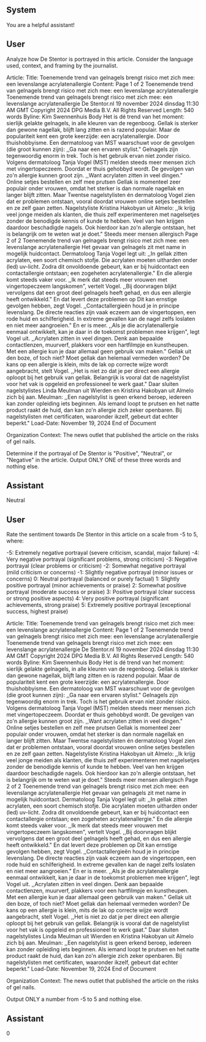 ## System

You are a helpful assistant!

## User


Analyze how De Stentor is portrayed in this article. Consider the language used, context, and framing by the journalist.

Article:
Title: Toenemende trend van gelnagels brengt risico met zich mee: een levenslange acrylatenallergie
Content: Page 1 of 2
Toenemende trend van gelnagels brengt risico met zich mee: een levenslange acrylatenallergie
Toenemende trend van gelnagels brengt risico met zich mee: een 
levenslange acrylatenallergie
De Stentor.nl
19 november 2024 dinsdag 11:30 AM GMT
Copyright 2024 DPG Media B.V. All Rights Reserved
Length: 540 words
Byline: Kim Swennenhuis
Body
Het is dé trend van het moment: sierlijk gelakte gelnagels, in alle kleuren van de regenboog. Gellak is sterker dan 
gewone nagellak, blijft lang zitten en is razend populair. Maar de populariteit kent een grote keerzijde: een 
acrylatenallergie. Door thuishobbyisme. Een dermatoloog van MST waarschuwt voor de gevolgen (die groot 
kunnen zijn): ,,Ga naar een ervaren stylist."
Gelnagels zijn tegenwoordig enorm in trek.  Toch is het gebruik ervan niet zonder risico. Volgens dermatoloog 
Tanja Vogel (MST) melden steeds meer mensen zich  met vingertopeczeem. Doordat er thuis gehobbyd wordt. De 
gevolgen van zo'n allergie kunnen groot zijn. ,,Want acrylaten zitten in veel dingen."
Online setjes bestellen en zelf mee prutsen
Gellak is momenteel zeer populair onder vrouwen, omdat het sterker is dan normale nagellak en langer blijft zitten. 
Maar Twentse nagelstylisten én dermatoloog Vogel zien dat er problemen ontstaan, vooral doordat vrouwen 
online setjes bestellen en ze zelf gaan zetten.
Nagelstyliste Kristina Hakobyan uit Almelo: ,,Ik krijg veel jonge meiden als klanten, die thuis zelf experimenteren 
met nagelsetjes zonder de benodigde kennis of kunde te hebben. Veel van hen krijgen daardoor beschadigde 
nagels. Ook hierdoor kan zo'n allergie ontstaan, het is belangrijk om te weten wat je doet."
Steeds meer mensen allergisch
Page 2 of 2
Toenemende trend van gelnagels brengt risico met zich mee: een levenslange acrylatenallergie
Het gevaar van gelnagels zit met name in mogelijk huidcontact. Dermatoloog Tanja Vogel legt uit: ,,In gellak zitten 
acrylaten, een soort chemisch stofje. Die acrylaten moeten uitharden onder (led) uv-licht. Zodra dit onvoldoende 
gebeurt, kan er bij huidcontact een contactallergie ontstaan; een zogeheten acrylatenallergie."
En die allergie komt steeds vaker voor. ,,Ik merk dat steeds meer vrouwen met vingertopeczeem langskomen", 
vertelt Vogel. ,,Bij doorvragen blijkt vervolgens dat een groot deel gelnagels heeft gehad, en dus een allergie heeft 
ontwikkeld."
En dat levert deze problemen op
Dit kan ernstige gevolgen hebben, zegt Vogel. ,,Contactallergieën houd je in principe levenslang. De directe 
reacties zijn vaak eczeem aan de vingertoppen, een rode huid en  schilferigheid. In extreme gevallen kan de nagel 
zelfs loslaten en niet meer aangroeien."
En er is meer.  ,,Als je die acrylatenallergie eenmaal ontwikkelt, kan je daar in de toekomst problemen mee 
krijgen", legt Vogel uit. ,,Acrylaten zitten in veel dingen. Denk aan bepaalde contactlenzen, muurverf, plakkers voor 
een hartfilmpje en kunstheupen. Met een allergie kun je daar allemaal geen gebruik van maken."
Gellak uit den boze, of toch niet?
Moet gellak dan helemaal vermeden worden? De kans op een allergie is klein, mits de lak op correcte wijze wordt 
aangebracht, stelt Vogel. ,,Het is niet zo dat je per direct een allergie oploopt bij het gebruik van gellak. Belangrijk 
is vooral dat de nagelstylist voor het vak is opgeleid en professioneel te werk gaat."
Daar sluiten nagelstylistes Linda Meulman uit Wierden en Kristina Hakobyan uit Almelo zich bij aan. Meulman: 
,,Een nagelstylist is geen erkend beroep, iedereen kan zonder opleiding iets beginnen. Als iemand loopt te prutsen 
en het natte product raakt de huid, dan kan zo'n allergie zich zeker openbaren. Bij nagelstylisten met certificaten, 
waaronder ikzelf, gebeurt dat echter beperkt."
Load-Date: November 19, 2024
End of Document

Organization Context: The news outlet that published the article on the risks of gel nails.

Determine if the portrayal of De Stentor is "Positive", "Neutral", or "Negative" in the article.
Output ONLY ONE of these three words and nothing else.


## Assistant

Neutral

## User


Rate the sentiment towards De Stentor in this article on a scale from -5 to 5, where:

-5: Extremely negative portrayal (severe criticism, scandal, major failure)
-4: Very negative portrayal (significant problems, strong criticism)
-3: Negative portrayal (clear problems or criticism)
-2: Somewhat negative portrayal (mild criticism or concerns)
-1: Slightly negative portrayal (minor issues or concerns)
0: Neutral portrayal (balanced or purely factual)
1: Slightly positive portrayal (minor achievements or praise)
2: Somewhat positive portrayal (moderate success or praise)
3: Positive portrayal (clear success or strong positive aspects)
4: Very positive portrayal (significant achievements, strong praise)
5: Extremely positive portrayal (exceptional success, highest praise)

Article:
Title: Toenemende trend van gelnagels brengt risico met zich mee: een levenslange acrylatenallergie
Content: Page 1 of 2
Toenemende trend van gelnagels brengt risico met zich mee: een levenslange acrylatenallergie
Toenemende trend van gelnagels brengt risico met zich mee: een 
levenslange acrylatenallergie
De Stentor.nl
19 november 2024 dinsdag 11:30 AM GMT
Copyright 2024 DPG Media B.V. All Rights Reserved
Length: 540 words
Byline: Kim Swennenhuis
Body
Het is dé trend van het moment: sierlijk gelakte gelnagels, in alle kleuren van de regenboog. Gellak is sterker dan 
gewone nagellak, blijft lang zitten en is razend populair. Maar de populariteit kent een grote keerzijde: een 
acrylatenallergie. Door thuishobbyisme. Een dermatoloog van MST waarschuwt voor de gevolgen (die groot 
kunnen zijn): ,,Ga naar een ervaren stylist."
Gelnagels zijn tegenwoordig enorm in trek.  Toch is het gebruik ervan niet zonder risico. Volgens dermatoloog 
Tanja Vogel (MST) melden steeds meer mensen zich  met vingertopeczeem. Doordat er thuis gehobbyd wordt. De 
gevolgen van zo'n allergie kunnen groot zijn. ,,Want acrylaten zitten in veel dingen."
Online setjes bestellen en zelf mee prutsen
Gellak is momenteel zeer populair onder vrouwen, omdat het sterker is dan normale nagellak en langer blijft zitten. 
Maar Twentse nagelstylisten én dermatoloog Vogel zien dat er problemen ontstaan, vooral doordat vrouwen 
online setjes bestellen en ze zelf gaan zetten.
Nagelstyliste Kristina Hakobyan uit Almelo: ,,Ik krijg veel jonge meiden als klanten, die thuis zelf experimenteren 
met nagelsetjes zonder de benodigde kennis of kunde te hebben. Veel van hen krijgen daardoor beschadigde 
nagels. Ook hierdoor kan zo'n allergie ontstaan, het is belangrijk om te weten wat je doet."
Steeds meer mensen allergisch
Page 2 of 2
Toenemende trend van gelnagels brengt risico met zich mee: een levenslange acrylatenallergie
Het gevaar van gelnagels zit met name in mogelijk huidcontact. Dermatoloog Tanja Vogel legt uit: ,,In gellak zitten 
acrylaten, een soort chemisch stofje. Die acrylaten moeten uitharden onder (led) uv-licht. Zodra dit onvoldoende 
gebeurt, kan er bij huidcontact een contactallergie ontstaan; een zogeheten acrylatenallergie."
En die allergie komt steeds vaker voor. ,,Ik merk dat steeds meer vrouwen met vingertopeczeem langskomen", 
vertelt Vogel. ,,Bij doorvragen blijkt vervolgens dat een groot deel gelnagels heeft gehad, en dus een allergie heeft 
ontwikkeld."
En dat levert deze problemen op
Dit kan ernstige gevolgen hebben, zegt Vogel. ,,Contactallergieën houd je in principe levenslang. De directe 
reacties zijn vaak eczeem aan de vingertoppen, een rode huid en  schilferigheid. In extreme gevallen kan de nagel 
zelfs loslaten en niet meer aangroeien."
En er is meer.  ,,Als je die acrylatenallergie eenmaal ontwikkelt, kan je daar in de toekomst problemen mee 
krijgen", legt Vogel uit. ,,Acrylaten zitten in veel dingen. Denk aan bepaalde contactlenzen, muurverf, plakkers voor 
een hartfilmpje en kunstheupen. Met een allergie kun je daar allemaal geen gebruik van maken."
Gellak uit den boze, of toch niet?
Moet gellak dan helemaal vermeden worden? De kans op een allergie is klein, mits de lak op correcte wijze wordt 
aangebracht, stelt Vogel. ,,Het is niet zo dat je per direct een allergie oploopt bij het gebruik van gellak. Belangrijk 
is vooral dat de nagelstylist voor het vak is opgeleid en professioneel te werk gaat."
Daar sluiten nagelstylistes Linda Meulman uit Wierden en Kristina Hakobyan uit Almelo zich bij aan. Meulman: 
,,Een nagelstylist is geen erkend beroep, iedereen kan zonder opleiding iets beginnen. Als iemand loopt te prutsen 
en het natte product raakt de huid, dan kan zo'n allergie zich zeker openbaren. Bij nagelstylisten met certificaten, 
waaronder ikzelf, gebeurt dat echter beperkt."
Load-Date: November 19, 2024
End of Document

Organization Context: The news outlet that published the article on the risks of gel nails.

Output ONLY a number from -5 to 5 and nothing else.


## Assistant

0

